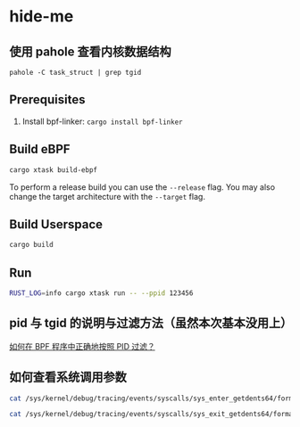 # hide-me

## 使用 pahole 查看内核数据结构

```shell
pahole -C task_struct | grep tgid
```

## Prerequisites

1. Install bpf-linker: `cargo install bpf-linker`

## Build eBPF

```bash
cargo xtask build-ebpf
```

To perform a release build you can use the `--release` flag.
You may also change the target architecture with the `--target` flag.

## Build Userspace

```bash
cargo build
```

## Run

```bash
RUST_LOG=info cargo xtask run -- --ppid 123456
```

## pid 与 tgid 的说明与过滤方法（虽然本次基本没用上）

[如何在 BPF 程序中正确地按照 PID 过滤？](https://www.ebpf.top/post/ebpf_prog_pid_filter/)

## 如何查看系统调用参数

```bash
cat /sys/kernel/debug/tracing/events/syscalls/sys_enter_getdents64/format

cat /sys/kernel/debug/tracing/events/syscalls/sys_exit_getdents64/format
```
